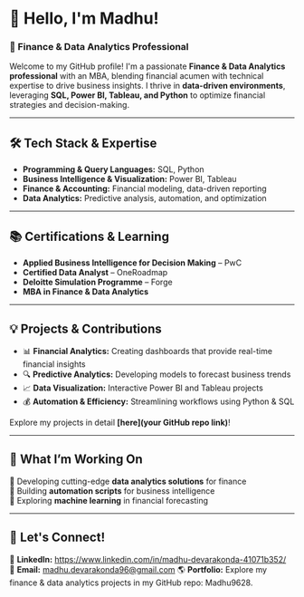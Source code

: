 # 👋 Hello, I'm Madhu!

### 🚀 Finance & Data Analytics Professional
Welcome to my GitHub profile! I'm a passionate **Finance & Data Analytics professional** with an MBA, blending financial acumen with technical expertise to drive business insights. I thrive in **data-driven environments**, leveraging **SQL, Power BI, Tableau, and Python** to optimize financial strategies and decision-making.

---

## 🛠️ Tech Stack & Expertise
- **Programming & Query Languages:** SQL, Python  
- **Business Intelligence & Visualization:** Power BI, Tableau  
- **Finance & Accounting:** Financial modeling, data-driven reporting  
- **Data Analytics:** Predictive analysis, automation, and optimization  

---

## 📚 Certifications & Learning
- **Applied Business Intelligence for Decision Making** – PwC  
- **Certified Data Analyst** – OneRoadmap  
- **Deloitte Simulation Programme** – Forge  
- **MBA in Finance & Data Analytics**  

---

## 💡 Projects & Contributions
- 📊 **Financial Analytics:** Creating dashboards that provide real-time financial insights  
- 🔍 **Predictive Analytics:** Developing models to forecast business trends  
- 📈 **Data Visualization:** Interactive Power BI and Tableau projects  
- 💰 **Automation & Efficiency:** Streamlining workflows using Python & SQL  

Explore my projects in detail **[here](your GitHub repo link)**!  

---

## 🌟 What I’m Working On
🔹 Developing cutting-edge **data analytics solutions** for finance  
🔹 Building **automation scripts** for business intelligence  
🔹 Exploring **machine learning** in financial forecasting  

---

## 📢 Let's Connect!
💼 **LinkedIn:** https://www.linkedin.com/in/madhu-devarakonda-41071b352/  
📧 **Email:** madhu.devarakonda96@gmail.com 
🌎 **Portfolio:** Explore my finance & data analytics projects in my GitHub repo: Madhu9628. 

